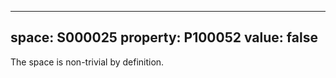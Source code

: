   ---
  space: S000025
  property: P100052
  value: false
  ---
  
  The space is non-trivial by definition.
